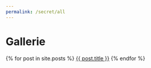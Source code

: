 ```yaml
---
permalink: /secret/all
---
```


# Gallerie

{% for post in site.posts %}
<a class="" href="{{ post.url }}">{{ post.title }}</a>
{% endfor %}